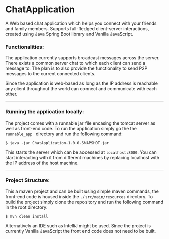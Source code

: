 # ChatApplication

A Web based chat application which helps you connect with your friends and family members. Supports full-fledged client-server interactions, created using Java Spring Boot library and Vanilla JavaScript.

### Functionalities:

The application currently supports broadcast messages across the server. There exists a common server chat to which each client can send a message to. The plan is to also provide the functionality to send P2P messages to the current connected clients.

Since the application is web-based as long as the IP address is reachable any client throughout the world can connect and communicate with each other.

---

### Running the application locally:

The project comes with a runnable jar file encasing the tomcat server as well as front-end code. To run the application simply go the the `runnable_app ` directory and run the following command:

```
$ java -jar ChatApplication-1.0.0-SNAPSHOT.jar
```

This starts the server which can be accessed at `localhost:8080`. You can start interacting with it from different machines by replacing localhost with the IP address of the host machine.

---

### Project Structure:

This a maven project and can be built using simple maven commands, the front-end code is housed inside the `./src/main/resources` directory. To build the project simply clone the repository and run the following command in the root directory:

```
$ mvn clean install
```

Alternatively an IDE such as IntelliJ might be used. Since the project is currently Vanilla JavaScript the front end code does not need to be built.
